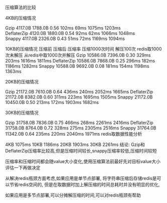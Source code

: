 压缩算法的比较

4KB的压缩情况

Gzip	4117.0B	1788.0B	0.56	102ms	69ms	1075ms	1203ms	
DeflaterZip	4120.0B	1880.0B	0.54	92ms	62ms	1066ms	1048ms	
Snappy	4117.0B	2326.0B	0.43	51ms	72ms	1169ms	1094ms	


10KB的压缩情况 
            压缩前       压缩后    压缩率   压缩1000次时间    解压100次    redis取1000次未解压      从redis中取1000次并解压
Gzip	    10586.0B	7396.0B	 0.30	  329ms	        203ms	    1616ms	                1811ms
DeflaterZip	10586.0B	7868.0B	 0.25	  296ms	        182ms	    1186ms	                1282ms
Snappy	    10588.0B	9692.0B	 0.08	  181ms	        154ms	    1198ms	                1363ms


20KB的压缩情况
    
Gzip	    21172.0B	7610.0B	    0.64	436ms	240ms	2052ms	1665ms
DeflaterZip	21172.0B	8382.0B	    0.60	311ms	223ms	1695ms	1505ms
Snappy	    21172.0B	10450.0B	0.50	213ms	172ms	1903ms	1682ms


30KB的压缩情况

Gzip	    31758.0B	7836.0B	    0.75	466ms	268ms	2261ms	2416ms
DeflaterZip	31758.0B	8764.0B	    0.72	328ms	275ms	2305ms	2516ms
Snappy	    31764.0B	11342.0B	0.64	235ms	220ms	2040ms	1971ms
redis取数据性能分析

4KB	1075ms
10KB	1186ms
20KB	1903ms
30KB	2261ms
结论:
Gzip和DeflaterZip压缩率比较高,但是压缩时间较长,snappy压缩率较低,压缩时间较短

压缩率和压缩时间都会随value大小变化,使用压缩算法前最好先对目标value大小评估一下再做决定

从解决redis瓶颈方面考虑,如果应用是单节点部署, 将字符串压缩后存储redis是可以节省redis空间的, 但是在取数据时加上解压缩的时间总耗时并没有明显的优化,

如果应用是多节点部署,可以分摊解压缩的时间,可以对redis瓶颈有帮助